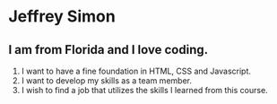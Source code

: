 # Jeffrey Simon
## I am from Florida and I love coding.
1. I want to have a fine foundation in HTML, CSS and Javascript.
1. I want to develop my skills as a team member.
1. I wish to find a job that utilizes the skills I learned from this course.

